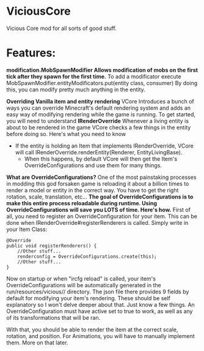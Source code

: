 # ViciousCore
 Vicious Core mod for all sorts of good stuff.

# Features:

**modification.MobSpawnModifier
Allows modification of mobs on the first tick after they spawn for the first time.**
To add a modificator execute MobSpawnModifier.entityModificators.put(entity class, consumer)
By doing this, you can modify pretty much anything in the entity.

**Overriding Vanilla item and entity rendering**
VCore Introduces a bunch of ways you can override Minecraft's default rendering system and adds an easy way of modifying rendering while the game is running. To get started, you will need to understand **IRenderOverride**
Whenever a living entity is about to be rendered in the game VCore checks a few things in the entity before doing so.
Here's what you need to know
 - If the entity is holding an Item that implements IRenderOverride, VCore will call IRenderOverride.renderEntity(Renderer, EntityLivingBase).
   - When this happens, by default VCore will then get the Item's OverrideConfigurations and use them for many things.

**What are OverrideConfigurations?**
One of the most painstaking processes in modding this god forsaken game is reloading it about a billion times to render a model or entity in the correct way. You have to get the right rotation, scale, translation, etc...
**The goal of OverrideConfigurations is to make this entire process reloadable during runtime. Using OverrideConfigurations will save you LOTS of time. Here's how.**
First of all, you need to register an OverrideConfiguration for your item. This can be done when IRenderOverride#registerRenderers is called. 
Simply write in your Item Class: 
```
@Override
public void registerRenderers() {
    //Other stuff...
    renderconfig = OverrideConfigurations.create(this);
    //Other stuff...
}
```
Now on startup or when "ircfg reload" is called, your item's OverrideConfigurations will be automatically generated in the run/resources/vicious/<yourmodid>/<itemid> directory.
The json file there provides 9 fields by default for modifying your item's rendering. These should be self explanatory so I won't delve deeper about that.
Just know a few things.
An OverrideConfiguration must have active set to true to work, as well as any of its transformations that will be ran.

With that, you should be able to render the item at the correct scale, rotation, and position. For Animations, you will have to manually implement them. More on that later.


